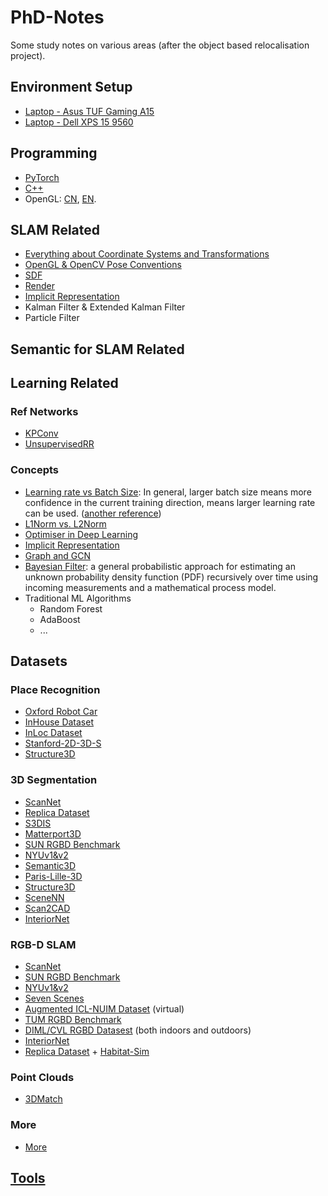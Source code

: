 # PhD-Notes
Some study notes on various areas (after the object based relocalisation project).

## Environment Setup
* [Laptop - Asus TUF Gaming A15](./AsusTUF/README.md)
* [Laptop - Dell XPS 15 9560](./DellXPS/README.md)

## Programming
* [PyTorch](./PyTorch/README.md)
* [C++](./C++/README.md)
* OpenGL: [CN](https://learnopengl-cn.github.io/01%20Getting%20started/04%20Hello%20Triangle/), [EN](http://www.songho.ca/opengl/index.html).

## SLAM Related
* [Everything about Coordinate Systems and Transformations](https://www.scratchapixel.com/lessons/3d-basic-rendering/computing-pixel-coordinates-of-3d-point/mathematics-computing-2d-coordinates-of-3d-points)
* [OpenGL & OpenCV Pose Conventions](https://github.com/nex-mpi/nex-code/wiki/Pose-convention)
* [SDF](./SDF/README.md)
* [Render](./Render/README.md)
* [Implicit Representation](./Implicit_Representation/README.md)
* Kalman Filter & Extended Kalman Filter
* Particle Filter

## Semantic for SLAM Related

## Learning Related
### Ref Networks
* [KPConv](./KPConv/README.md)
* [UnsupervisedRR](./Implicit_Representation/UnsupervisedRR.md)

### Concepts
* [Learning rate vs Batch Size](https://machinelearningmastery.com/how-to-control-the-speed-and-stability-of-training-neural-networks-with-gradient-descent-batch-size/): In general, larger batch size means more confidence in the current training direction, means larger learning rate can be used. ([another reference](https://miguel-data-sc.github.io/2017-11-05-first/))
* [L1Norm vs. L2Norm](./L1-L2/README.md)
* [Optimiser in Deep Learning](./Optimiser/README.md)
* [Implicit Representation](./Implicit_Representation/README.md)
* [Graph and GCN](./GCN/README.md)
* [Bayesian Filter](https://en.wikipedia.org/wiki/Recursive_Bayesian_estimation): a general probabilistic approach for estimating an unknown probability density function (PDF) recursively over time using incoming measurements and a mathematical process model.
* Traditional ML Algorithms
  * Random Forest
  * AdaBoost
  * ...

## Datasets
### Place Recognition
* [Oxford Robot Car](https://robotcar-dataset.robots.ox.ac.uk/)
* [InHouse Dataset](https://drive.google.com/drive/folders/1Wn1Lvvk0oAkwOUwR0R6apbrekdXAUg7D)
* [InLoc Dataset](http://www.ok.sc.e.titech.ac.jp/INLOC/)
* [Stanford-2D-3D-S](http://buildingparser.stanford.edu/dataset.html)
* [Structure3D](https://structured3d-dataset.org/)
### 3D Segmentation
* [ScanNet](http://www.scan-net.org/)
* [Replica Dataset](https://github.com/facebookresearch/Replica-Dataset)
* [S3DIS](http://buildingparser.stanford.edu/dataset.html)
* [Matterport3D](https://niessner.github.io/Matterport/)
* [SUN RGBD Benchmark](https://rgbd.cs.princeton.edu/)
* [NYUv1&v2](https://cs.nyu.edu/~silberman/datasets/)
* [Semantic3D](http://www.semantic3d.net/)
* [Paris-Lille-3D](https://npm3d.fr/paris-lille-3d)
* [Structure3D](https://structured3d-dataset.org/)
* [SceneNN](http://103.24.77.34/scenenn/home/)
* [Scan2CAD](https://github.com/skanti/Scan2CAD)
* [InteriorNet](https://interiornet.org/)
### RGB-D SLAM
* [ScanNet](http://www.scan-net.org/)
* [SUN RGBD Benchmark](https://rgbd.cs.princeton.edu/)
* [NYUv1&v2](https://cs.nyu.edu/~silberman/datasets/)
* [Seven Scenes](https://www.microsoft.com/en-us/research/project/rgb-d-dataset-7-scenes/)
* [Augmented ICL-NUIM Dataset](http://redwood-data.org/indoor/dataset.html) (virtual)
* [TUM RGBD Benchmark](https://vision.in.tum.de/data/datasets/rgbd-dataset)
* [DIML/CVL RGBD Datasest](https://dimlrgbd.github.io/) (both indoors and outdoors)
* [InteriorNet](https://interiornet.org/)
* [Replica Dataset](https://github.com/facebookresearch/Replica-Dataset) + [Habitat-Sim](https://github.com/facebookresearch/habitat-sim)
### Point Clouds
* [3DMatch](https://3dmatch.cs.princeton.edu/)
### More
* [More](http://www.michaelfirman.co.uk/RGBDdatasets/)

## [Tools](./Tools/README.md)

